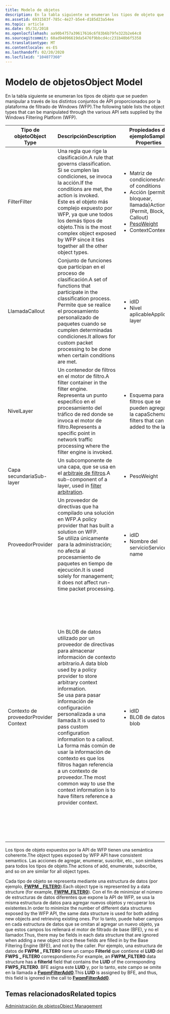 ```yaml
---
title: Modelo de objetos
description: En la tabla siguiente se enumeran los tipos de objeto que se pueden manipular a través de los distintos conjuntos de API proporcionados por la plataforma de filtrado de Windows (WFP).
ms.assetid: 6931583f-785c-4e27-b5e4-d185d23a54ee
ms.topic: article
ms.date: 05/31/2018
ms.openlocfilehash: aa90b4757a39617616c6f83b6b79fe322b2e64c8
ms.sourcegitcommit: 60ad94096619da5476f9bbcd4cc231b40b6f5358
ms.translationtype: MT
ms.contentlocale: es-ES
ms.lasthandoff: 02/20/2020
ms.locfileid: "104077360"
---
```

# <a name="object-model"></a><span data-ttu-id="30fb9-103">Modelo de objetos</span><span class="sxs-lookup"><span data-stu-id="30fb9-103">Object Model</span></span>

<span data-ttu-id="30fb9-104">En la tabla siguiente se enumeran los tipos de objeto que se pueden manipular a través de los distintos conjuntos de API proporcionados por la plataforma de filtrado de Windows (WFP).</span><span class="sxs-lookup"><span data-stu-id="30fb9-104">The following table lists the object types that can be manipulated through the various API sets supplied by the Windows Filtering Platform (WFP).</span></span>



<table>
<colgroup>
<col style="width: 25%" />
<col style="width: 25%" />
<col style="width: 25%" />
<col style="width: 25%" />
</colgroup>
<thead>
<tr class="header">
<th><span data-ttu-id="30fb9-105">Tipo de objeto</span><span class="sxs-lookup"><span data-stu-id="30fb9-105">Object Type</span></span></th>
<th><span data-ttu-id="30fb9-106">Descripción</span><span class="sxs-lookup"><span data-stu-id="30fb9-106">Description</span></span></th>
<th><span data-ttu-id="30fb9-107">Propiedades de ejemplo</span><span class="sxs-lookup"><span data-stu-id="30fb9-107">Sample Properties</span></span></th>
<th><span data-ttu-id="30fb9-108">Ejemplo</span><span class="sxs-lookup"><span data-stu-id="30fb9-108">Example</span></span></th>
</tr>
</thead>
<tbody>
<tr class="odd">
<td><span data-ttu-id="30fb9-109">Filter</span><span class="sxs-lookup"><span data-stu-id="30fb9-109">Filter</span></span></td>
<td><span data-ttu-id="30fb9-110">Una regla que rige la clasificación.</span><span class="sxs-lookup"><span data-stu-id="30fb9-110">A rule that governs classification.</span></span> <span data-ttu-id="30fb9-111">Si se cumplen las condiciones, se invoca la acción.</span><span class="sxs-lookup"><span data-stu-id="30fb9-111">If the conditions are met, the action is invoked.</span></span> <br/> <span data-ttu-id="30fb9-112">Este es el objeto más complejo expuesto por WFP, ya que une todos los demás tipos de objeto.</span><span class="sxs-lookup"><span data-stu-id="30fb9-112">This is the most complex object exposed by WFP since it ties together all the other object types.</span></span> <br/></td>
<td><ul>
<li><span data-ttu-id="30fb9-113">Matriz de condiciones</span><span class="sxs-lookup"><span data-stu-id="30fb9-113">Array of conditions</span></span></li>
<li><span data-ttu-id="30fb9-114">Acción (permitir, bloquear, llamada)</span><span class="sxs-lookup"><span data-stu-id="30fb9-114">Action (Permit, Block, Callout)</span></span></li>
<li><span data-ttu-id="30fb9-115"><a href="filter-weight-assignment.md">Peso</a></span><span class="sxs-lookup"><span data-stu-id="30fb9-115"><a href="filter-weight-assignment.md">Weight</a></span></span></li>
<li><span data-ttu-id="30fb9-116">Context</span><span class="sxs-lookup"><span data-stu-id="30fb9-116">Context</span></span></li>
</ul></td>
<td><span data-ttu-id="30fb9-117">&quot;Bloquee el tráfico con un puerto TCP superior a 1024.&quot;</span><span class="sxs-lookup"><span data-stu-id="30fb9-117">&quot;Block traffic with a TCP port greater than 1024.&quot;</span></span> <br/> <span data-ttu-id="30fb9-118">&quot;Llamada a los IDENTIFICADOres para todo el tráfico que no está protegido.&quot;</span><span class="sxs-lookup"><span data-stu-id="30fb9-118">&quot;Callout to IDS for all traffic that is not secured.&quot;</span></span><br/></td>
</tr>
<tr class="even">
<td><span data-ttu-id="30fb9-119">Llamada</span><span class="sxs-lookup"><span data-stu-id="30fb9-119">Callout</span></span></td>
<td><span data-ttu-id="30fb9-120">Conjunto de funciones que participan en el proceso de clasificación.</span><span class="sxs-lookup"><span data-stu-id="30fb9-120">A set of functions that participate in the classification process.</span></span><br/> <span data-ttu-id="30fb9-121">Permite que se realice el procesamiento personalizado de paquetes cuando se cumplen determinadas condiciones.</span><span class="sxs-lookup"><span data-stu-id="30fb9-121">It allows for custom packet processing to be done when certain conditions are met.</span></span><br/></td>
<td><ul>
<li><span data-ttu-id="30fb9-122">id</span><span class="sxs-lookup"><span data-stu-id="30fb9-122">ID</span></span></li>
<li><span data-ttu-id="30fb9-123">Nivel aplicable</span><span class="sxs-lookup"><span data-stu-id="30fb9-123">Applicable layer</span></span></li>
</ul></td>
<td><span data-ttu-id="30fb9-124">El controlador NAT</span><span class="sxs-lookup"><span data-stu-id="30fb9-124">The NAT driver</span></span><br/></td>
</tr>
<tr class="odd">
<td><span data-ttu-id="30fb9-125">Nivel</span><span class="sxs-lookup"><span data-stu-id="30fb9-125">Layer</span></span></td>
<td><span data-ttu-id="30fb9-126">Un contenedor de filtros en el motor de filtro.</span><span class="sxs-lookup"><span data-stu-id="30fb9-126">A filter container in the filter engine.</span></span> <br/> <span data-ttu-id="30fb9-127">Representa un punto específico en el procesamiento del tráfico de red donde se invoca el motor de filtro.</span><span class="sxs-lookup"><span data-stu-id="30fb9-127">Represents a specific point in network traffic processing where the filter engine is invoked.</span></span><br/></td>
<td><ul>
<li><span data-ttu-id="30fb9-128">Esquema para los filtros que se pueden agregar a la capa</span><span class="sxs-lookup"><span data-stu-id="30fb9-128">Schema for filters that can be added to the layer</span></span></li>
</ul></td>
<td><span data-ttu-id="30fb9-129">La capa de transporte de entrada</span><span class="sxs-lookup"><span data-stu-id="30fb9-129">The Inbound Transport Layer</span></span><br/></td>
</tr>
<tr class="even">
<td><span data-ttu-id="30fb9-130">Capa secundaria</span><span class="sxs-lookup"><span data-stu-id="30fb9-130">Sub-layer</span></span></td>
<td><span data-ttu-id="30fb9-131">Un subcomponente de una capa, que se usa en el <a href="filter-arbitration.md">arbitraje de filtros</a>.</span><span class="sxs-lookup"><span data-stu-id="30fb9-131">A sub-component of a layer, used in <a href="filter-arbitration.md">filter arbitration</a>.</span></span><br/></td>
<td><ul>
<li><span data-ttu-id="30fb9-132">Peso</span><span class="sxs-lookup"><span data-stu-id="30fb9-132">Weight</span></span></li>
</ul></td>
<td><span data-ttu-id="30fb9-133">La subcapa del túnel IPsec</span><span class="sxs-lookup"><span data-stu-id="30fb9-133">The IPsec Tunnel sub-layer</span></span><br/></td>
</tr>
<tr class="odd">
<td><span data-ttu-id="30fb9-134">Proveedor</span><span class="sxs-lookup"><span data-stu-id="30fb9-134">Provider</span></span></td>
<td><span data-ttu-id="30fb9-135">Un proveedor de directivas que ha compilado una solución en WFP.</span><span class="sxs-lookup"><span data-stu-id="30fb9-135">A policy provider that has built a solution on WFP.</span></span><br/> <span data-ttu-id="30fb9-136">Se utiliza únicamente para la administración; no afecta al procesamiento de paquetes en tiempo de ejecución.</span><span class="sxs-lookup"><span data-stu-id="30fb9-136">It is used solely for management; it does not affect run-time packet processing.</span></span><br/></td>
<td><ul>
<li><span data-ttu-id="30fb9-137">id</span><span class="sxs-lookup"><span data-stu-id="30fb9-137">ID</span></span></li>
<li><span data-ttu-id="30fb9-138">Nombre del servicio</span><span class="sxs-lookup"><span data-stu-id="30fb9-138">Service name</span></span></li>
</ul></td>
<td><span data-ttu-id="30fb9-139">Firewall de Windows con seguridad avanzada</span><span class="sxs-lookup"><span data-stu-id="30fb9-139">Windows Firewall with Advanced Security</span></span><br/> <span data-ttu-id="30fb9-140">Una aplicación de filtrado de direcciones URL de terceros</span><span class="sxs-lookup"><span data-stu-id="30fb9-140">A 3rd-party URL filtering application</span></span><br/></td>
</tr>
<tr class="even">
<td><span data-ttu-id="30fb9-141">Contexto de proveedor</span><span class="sxs-lookup"><span data-stu-id="30fb9-141">Provider Context</span></span></td>
<td><span data-ttu-id="30fb9-142">Un BLOB de datos utilizado por un proveedor de directivas para almacenar información de contexto arbitrario.</span><span class="sxs-lookup"><span data-stu-id="30fb9-142">A data blob used by a policy provider to store arbitrary context information.</span></span> <br/> <span data-ttu-id="30fb9-143">Se usa para pasar información de configuración personalizada a una llamada.</span><span class="sxs-lookup"><span data-stu-id="30fb9-143">It is used to pass custom configuration information to a callout.</span></span><br/> <span data-ttu-id="30fb9-144">La forma más común de usar la información de contexto es que los filtros hagan referencia a un contexto de proveedor.</span><span class="sxs-lookup"><span data-stu-id="30fb9-144">The most common way to use the context information is to have filters reference a provider context.</span></span> <br/></td>
<td><ul>
<li><span data-ttu-id="30fb9-145">id</span><span class="sxs-lookup"><span data-stu-id="30fb9-145">ID</span></span></li>
<li><span data-ttu-id="30fb9-146">BLOB de datos</span><span class="sxs-lookup"><span data-stu-id="30fb9-146">Data blob</span></span></li>
</ul></td>
<td><span data-ttu-id="30fb9-147">IPsec almacena la configuración de autenticación en el motor de filtrado de base (BFE).</span><span class="sxs-lookup"><span data-stu-id="30fb9-147">IPsec stores authentication settings in the Base Filtering Engine ( BFE).</span></span> <span data-ttu-id="30fb9-148">La &quot; &quot; propiedad de contexto de un filtro indica la configuración de autenticación que se va a usar para el tráfico que describe el filtro.</span><span class="sxs-lookup"><span data-stu-id="30fb9-148">The &quot;Context&quot; property of a filter indicates the authentication settings to use for the traffic that the filter describes.</span></span><br/> <span data-ttu-id="30fb9-149">La corrección de compatibilidad de la selección de certificación SSL almacenará la información de certificación en un contexto de proveedor.</span><span class="sxs-lookup"><span data-stu-id="30fb9-149">The SSL certification selection shim will store certification information in a provider context.</span></span> <br/></td>
</tr>
</tbody>
</table>



 

<span data-ttu-id="30fb9-150">Los tipos de objeto expuestos por la API de WFP tienen una semántica coherente.</span><span class="sxs-lookup"><span data-stu-id="30fb9-150">The object types exposed by WFP API have consistent semantics.</span></span> <span data-ttu-id="30fb9-151">Las acciones de agregar, enumerar, suscribir, etc., son similares para todos los tipos de objeto.</span><span class="sxs-lookup"><span data-stu-id="30fb9-151">The actions of add, enumerate, subscribe, and so on are similar for all object types.</span></span>

<span data-ttu-id="30fb9-152">Cada tipo de objeto se representa mediante una estructura de datos (por ejemplo, [**FWPM \_ FILTER0**](/windows/desktop/api/Fwpmtypes/ns-fwpmtypes-fwpm_filter0)).</span><span class="sxs-lookup"><span data-stu-id="30fb9-152">Each object type is represented by a data structure (for example, [**FWPM\_FILTER0**](/windows/desktop/api/Fwpmtypes/ns-fwpmtypes-fwpm_filter0)).</span></span> <span data-ttu-id="30fb9-153">Con el fin de minimizar el número de estructuras de datos diferentes que expone la API de WFP, se usa la misma estructura de datos para agregar nuevos objetos y recuperar los existentes.</span><span class="sxs-lookup"><span data-stu-id="30fb9-153">In order to minimize the number of different data structures exposed by the WFP API, the same data structure is used for both adding new objects and retrieving existing ones.</span></span> <span data-ttu-id="30fb9-154">Por lo tanto, puede haber campos en cada estructura de datos que se omitan al agregar un nuevo objeto, ya que estos campos los rellenará el motor de filtrado de base (BFE), y no el llamador.</span><span class="sxs-lookup"><span data-stu-id="30fb9-154">Thus, there may be fields in each data structure that are ignored when adding a new object since these fields are filled in by the Base Filtering Engine (BFE), and not by the caller.</span></span> <span data-ttu-id="30fb9-155">Por ejemplo, una estructura de datos de **FWPM \_ FILTER0** tiene un campo **FilterId** que contiene el **LUID** del **FWPS \_ FILTER0** correspondiente.</span><span class="sxs-lookup"><span data-stu-id="30fb9-155">For example, an **FWPM\_FILTER0** data structure has a **filterId** field that contains the **LUID** of the corresponding **FWPS\_FILTER0**.</span></span> <span data-ttu-id="30fb9-156">BFE asigna este **LUID** y, por lo tanto, este campo se omite en la llamada a [**FwpmFilterAdd0**](/windows/desktop/api/Fwpmu/nf-fwpmu-fwpmfilteradd0).</span><span class="sxs-lookup"><span data-stu-id="30fb9-156">This **LUID** is assigned by BFE, and thus, this field is ignored in the call to [**FwpmFilterAdd0**](/windows/desktop/api/Fwpmu/nf-fwpmu-fwpmfilteradd0).</span></span>

## <a name="related-topics"></a><span data-ttu-id="30fb9-157">Temas relacionados</span><span class="sxs-lookup"><span data-stu-id="30fb9-157">Related topics</span></span>

<dl> <dt>

[<span data-ttu-id="30fb9-158">Administración de objetos</span><span class="sxs-lookup"><span data-stu-id="30fb9-158">Object Management</span></span>](object-management.md)
</dt> </dl>

 

 





